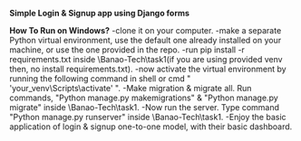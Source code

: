 **Simple Login & Signup app using Django forms**

**How To Run on Windows?**
-clone it on your computer.
-make a separate Python virtual environment, use the default one already installed on your machine, or use the one provided in the repo.
-run pip install -r requirements.txt inside \Banao-Tech\task1(if you are using provided venv then, no install requirements.txt).
-now activate the virtual environment by running the following command in shell or cmd " 'your_venv\Scripts\activate' ".
-Make migration & migrate all. Run commands, "Python manage.py makemigrations" & "Python manage.py migrate" inside \Banao-Tech\task1.
-Now run the server. Type command "Python manage.py runserver" inside \Banao-Tech\task1.
-Enjoy the basic application of login & signup one-to-one model, with their basic dashboard.
